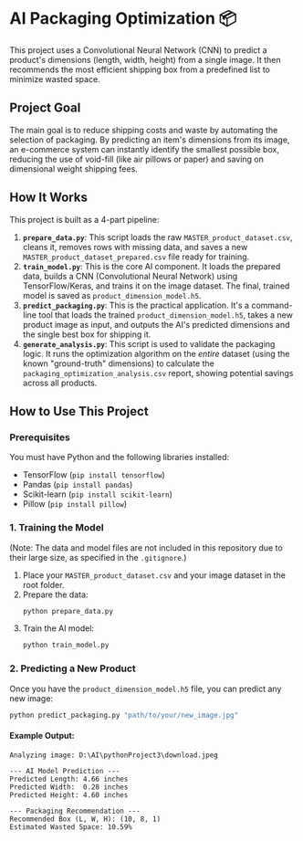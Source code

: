 # AI Packaging Optimization 📦

This project uses a Convolutional Neural Network (CNN) to predict a product's dimensions (length, width, height) from a single image. It then recommends the most efficient shipping box from a predefined list to minimize wasted space.

## Project Goal

The main goal is to reduce shipping costs and waste by automating the selection of packaging. By predicting an item's dimensions from its image, an e-commerce system can instantly identify the smallest possible box, reducing the use of void-fill (like air pillows or paper) and saving on dimensional weight shipping fees.

## How It Works

This project is built as a 4-part pipeline:

1.  **`prepare_data.py`**: This script loads the raw `MASTER_product_dataset.csv`, cleans it, removes rows with missing data, and saves a new `MASTER_product_dataset_prepared.csv` file ready for training.
2.  **`train_model.py`**: This is the core AI component. It loads the prepared data, builds a CNN (Convolutional Neural Network) using TensorFlow/Keras, and trains it on the image dataset. The final, trained model is saved as `product_dimension_model.h5`.
3.  **`predict_packaging.py`**: This is the practical application. It's a command-line tool that loads the trained `product_dimension_model.h5`, takes a new product image as input, and outputs the AI's predicted dimensions and the single best box for shipping it.
4.  **`generate_analysis.py`**: This script is used to validate the packaging logic. It runs the optimization algorithm on the *entire* dataset (using the known "ground-truth" dimensions) to calculate the `packaging_optimization_analysis.csv` report, showing potential savings across all products.

## How to Use This Project

### Prerequisites

You must have Python and the following libraries installed:
* TensorFlow (`pip install tensorflow`)
* Pandas (`pip install pandas`)
* Scikit-learn (`pip install scikit-learn`)
* Pillow (`pip install pillow`)

### 1. Training the Model

(Note: The data and model files are not included in this repository due to their large size, as specified in the `.gitignore`.)

1.  Place your `MASTER_product_dataset.csv` and your image dataset in the root folder.
2.  Prepare the data:
    ```bash
    python prepare_data.py
    ```
3.  Train the AI model:
    ```bash
    python train_model.py
    ```

### 2. Predicting a New Product

Once you have the `product_dimension_model.h5` file, you can predict any new image:

```bash
python predict_packaging.py "path/to/your/new_image.jpg"
```

#### Example Output:
```
Analyzing image: D:\AI\pythonProject3\download.jpeg

--- AI Model Prediction ---
Predicted Length: 4.66 inches
Predicted Width:  0.28 inches
Predicted Height: 4.60 inches

--- Packaging Recommendation ---
Recommended Box (L, W, H): (10, 8, 1)
Estimated Wasted Space: 10.59%
```
